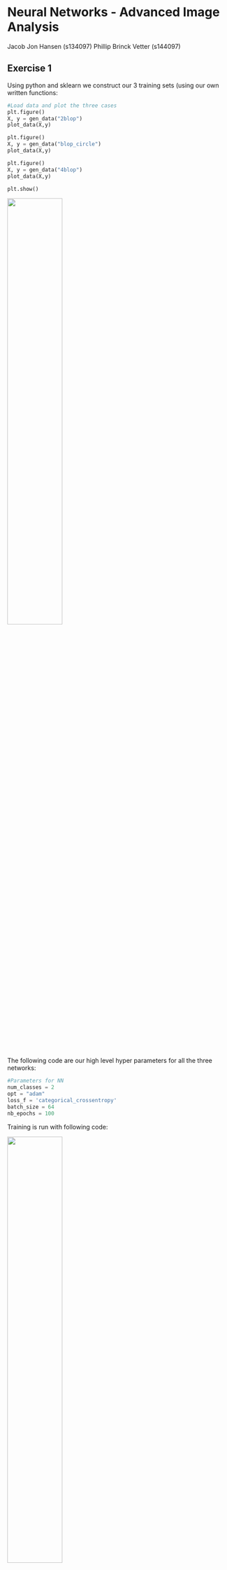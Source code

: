 # Neural Networks - Advanced Image Analysis

Jacob Jon Hansen (s134097)
Phillip Brinck Vetter (s144097)

## Exercise 1

Using python and sklearn we construct our 3 training sets (using our own written functions:

```python
#Load data and plot the three cases
plt.figure()
X, y = gen_data("2blop")
plot_data(X,y)

plt.figure()
X, y = gen_data("blop_circle")
plot_data(X,y)

plt.figure()
X, y = gen_data("4blop")
plot_data(X,y)

plt.show()
```

<img src="NN_Report.assets/1523568138042.png" width="50%">

The following code are our high level hyper parameters for all the three networks: 

```python
#Parameters for NN
num_classes = 2
opt = "adam"
loss_f = 'categorical_crossentropy'
batch_size = 64
nb_epochs = 100	
```

Training is run with following code:

<img src="NN_Report.assets/1523568836187.png" width="50%">

### 2 blops

<img src="NN_Report.assets/1523568950235.png" width="50%">

### Blop and circle

<img src="NN_Report.assets/1523569019308.png" width="50%">

### 4 blops

<img src="NN_Report.assets/1523569060195.png" width="50%">

## Exercise 2: MNIST

For this we used Keras since we have extensive knowledge of DL and therefore it seemed redundant to sit and program everything from scratch. This is thus not a "valid" competition attempt, but it shows the power of leveraging a good framework to achieve an accuracy of **99.4%** 

In order to have a network which generalizes better we use a datagenerator which takes the images from the training set and arguments them with random rotations, zoom and translations:

```python
datagen = ImageDataGenerator(rotation_range = 20, 
                             width_shift_range = 0.1,
                             height_shift_range = 0.1,
                             zoom_range=0.2)
datagen.fit(X_train)
```

![1523569268790](/home/jacob/dev/Advanced_Image_Analysis_02503/NN_Report.assets/1523569268790.png)

The following model is defined: 

<img src="NN_Report.assets/1523569311638.png" width="50%">

It uses and CNN, with tricks such as batch normalization (improves training speed) and dropout to increase the ability to generate to new data.

The network is trained with the following parameters:

```python
#Parameters
num_classes = 10
opt = "adam"
loss_f = 'categorical_crossentropy'
batch_size = 64
nb_epochs = 15
```

Training is performed on a big server with a 8 GB GPU, each epoch took 12 seconds (400 on my laptop running a gtx 1050). During training the best model (highest acc on test set) is saved so ensure that we will have the optimal model even if it starts to overfit the training set. This can be done with the following code:

```python
#Save best model under training
from keras.callbacks import ModelCheckpoint
filepath="weights_CNN.best.hdf5"
checkpoint = ModelCheckpoint(filepath, monitor='val_acc', 
                             verbose=1, save_best_only=True, mode='max')
callbacks_list = [checkpoint]


#Fit the model
model.fit_generator(train_generator, 
                    steps_per_epoch = len(X_train) / (2*batch_size),
                    epochs = nb_epochs,
                    validation_data = test_generator,
                    validation_steps = len(y_test)/ batch_size,
                    callbacks = callbacks_list)
```

After training we load the best weights and test:

<img src="NN_Report.assets/1523569519775.png" width="50%">





## Exercise 3: Using VGG19 on breast cancer images.

VGG19 is a powerful architecture that can be downloaded with pretrained weights. The layers in the network are training on the ImageNet challenge, so they will produce a lot of image features. The early layers will give simple features such as lines, circles etc. The last layers will give more abstract features such as eyes, fur, ears etc used for the imagenet dataset. We have used the first fully connected layer at the end and used this to generate features for the images in the breast cancer dataset. A KNN is fitted to these features and we see a performance of **88%** with 11 neighbours. Another method would be to do retraining. This can be done by freezing all the CNN layers and defining our own output layer and training this with our data to do transfer learning. 



**Dataset**:

<img src="NN_Report.assets/1523569817501.png" width="70%">

**Model:**

Code to load the model (note that we say include_top=True, this ensure that the model is also using the last FCC layers. We can define a new model from this base model, specifying which layer should be our output.

```python
from keras import applications
from keras.models import Sequential, Model 

img_width, img_height = (X.shape[0], X.shape[1])

#Define model
model = applications.VGG19(weights = "imagenet", include_top=True, 
                           input_shape = (img_width, img_height, 3))
model = Model(inputs=model.input, outputs=model.get_layer('fc1').output)
```



The model has the following architecture, notice that we have 122M parameters so it would take forever to train ourselves:

<img src="NN_Report.assets/1523570003546.png" width="50%">

Now we just predict the features, combine these into a big array and feed them into a KNN.

```python
n = X.shape[3]
features_all = np.zeros((n, features.flatten().shape[0]))

#Generate features
for i in range(n):
    x = image.img_to_array(X[:,:,:,i])
    x = np.expand_dims(x, axis=0)
    x = preprocess_input(x)

    features = model.predict(x)
    features_all[i,:] = features.flatten()
    
from sklearn import neighbors, datasets
from sklearn.metrics import accuracy_score

from sklearn.preprocessing import normalize
normed = normalize(features_all)

knn = neighbors.KNeighborsClassifier(n_neighbors = 11)

knn.fit(normed, y.ravel()-1)

pred = knn.predict(features_all)
print(accuracy_score(y.ravel()-1, pred)) #-> 0.880
```


